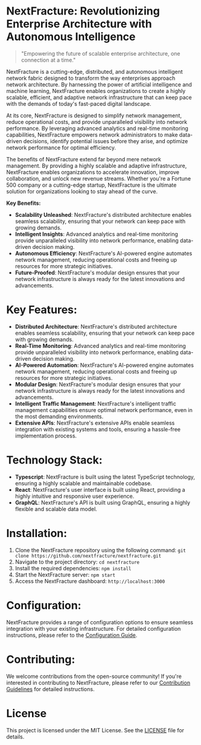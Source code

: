 <!-- NextFracture_20250802233133_8636 -->

# NextFracture: Revolutionizing Enterprise Architecture with Autonomous Intelligence
> "Empowering the future of scalable enterprise architecture, one connection at a time."

NextFracture is a cutting-edge, distributed, and autonomous intelligent network fabric designed to transform the way enterprises approach network architecture. By harnessing the power of artificial intelligence and machine learning, NextFracture enables organizations to create a highly scalable, efficient, and adaptive network infrastructure that can keep pace with the demands of today's fast-paced digital landscape.

At its core, NextFracture is designed to simplify network management, reduce operational costs, and provide unparalleled visibility into network performance. By leveraging advanced analytics and real-time monitoring capabilities, NextFracture empowers network administrators to make data-driven decisions, identify potential issues before they arise, and optimize network performance for optimal efficiency.

The benefits of NextFracture extend far beyond mere network management. By providing a highly scalable and adaptive infrastructure, NextFracture enables organizations to accelerate innovation, improve collaboration, and unlock new revenue streams. Whether you're a Fortune 500 company or a cutting-edge startup, NextFracture is the ultimate solution for organizations looking to stay ahead of the curve.

**Key Benefits:**

* **Scalability Unleashed**: NextFracture's distributed architecture enables seamless scalability, ensuring that your network can keep pace with growing demands.
* **Intelligent Insights**: Advanced analytics and real-time monitoring provide unparalleled visibility into network performance, enabling data-driven decision making.
* **Autonomous Efficiency**: NextFracture's AI-powered engine automates network management, reducing operational costs and freeing up resources for more strategic initiatives.
* **Future-Proofed**: NextFracture's modular design ensures that your network infrastructure is always ready for the latest innovations and advancements.

# Key Features:

* **Distributed Architecture**: NextFracture's distributed architecture enables seamless scalability, ensuring that your network can keep pace with growing demands.
* **Real-Time Monitoring**: Advanced analytics and real-time monitoring provide unparalleled visibility into network performance, enabling data-driven decision making.
* **AI-Powered Automation**: NextFracture's AI-powered engine automates network management, reducing operational costs and freeing up resources for more strategic initiatives.
* **Modular Design**: NextFracture's modular design ensures that your network infrastructure is always ready for the latest innovations and advancements.
* **Intelligent Traffic Management**: NextFracture's intelligent traffic management capabilities ensure optimal network performance, even in the most demanding environments.
* **Extensive APIs**: NextFracture's extensive APIs enable seamless integration with existing systems and tools, ensuring a hassle-free implementation process.

# Technology Stack:

* **Typescript**: NextFracture is built using the latest TypeScript technology, ensuring a highly scalable and maintainable codebase.
* **React**: NextFracture's user interface is built using React, providing a highly intuitive and responsive user experience.
* **GraphQL**: NextFracture's API is built using GraphQL, ensuring a highly flexible and scalable data model.

# Installation:

1. Clone the NextFracture repository using the following command: `git clone https://github.com/nextfracture/nextfracture.git`
2. Navigate to the project directory: `cd nextfracture`
3. Install the required dependencies: `npm install`
4. Start the NextFracture server: `npm start`
5. Access the NextFracture dashboard: `http://localhost:3000`

# Configuration:

NextFracture provides a range of configuration options to ensure seamless integration with your existing infrastructure. For detailed configuration instructions, please refer to the [Configuration Guide](https://github.com/nextfracture/nextfracture/blob/master/docs/configuration.md).

# Contributing:

We welcome contributions from the open-source community! If you're interested in contributing to NextFracture, please refer to our [Contribution Guidelines](https://github.com/nextfracture/nextfracture/blob/master/docs/contributing.md) for detailed instructions.

# License

This project is licensed under the MIT License. See the [LICENSE](https://github.com/nextfracture/nextfracture/blob/master/LICENSE) file for details.